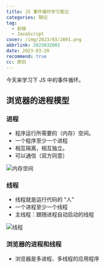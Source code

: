 ```yaml
---
title: JS 事件循环学习笔记
categories: 随记
tag:
  - 前端
  - JavaScript
cover: /img/2023/03/2001.png
abbrlink: 2023032001
date: 2023-03-20
recommend: true
cc: 原创
---
```


今天来学习下 JS 中的事件循环。

## 浏览器的进程模型

### 进程

- 程序运行所需要的（内存）空间。
- 一个程序至少一个进程
- 相互隔离，相互独立。
- 可以通信（双方同意）

![内存空间](/img/post_images/20230320-b09f3c7e9f944bfa8f8daacbeab89520.png)


### 线程

- 线程就是运行代码的 “人”
- 一个进程至少一个线程
- 主线程：跟随进程自动启动的线程

![线程](/img/post_images/20230320-78143c0adde64e2ebe655bc36849c73d.png)






### 浏览器的进程和线程

- 浏览器是多进程、多线程的应用程序
